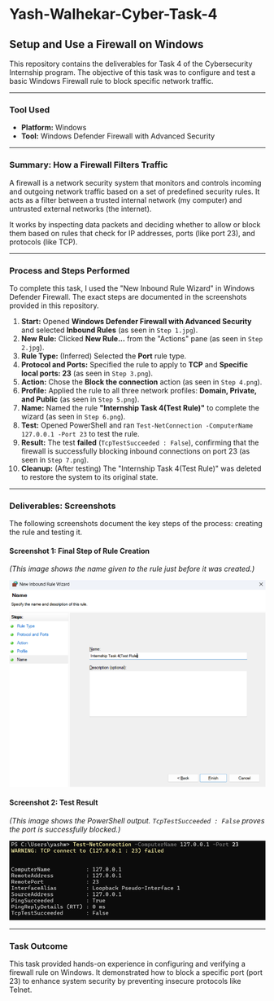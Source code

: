 # Yash-Walhekar-Cyber-Task-4

## Setup and Use a Firewall on Windows

This repository contains the deliverables for Task 4 of the Cybersecurity Internship program. The objective of this task was to configure and test a basic Windows Firewall rule to block specific network traffic.

---

### Tool Used

* **Platform:** Windows
* **Tool:** Windows Defender Firewall with Advanced Security

---

### Summary: How a Firewall Filters Traffic

A firewall is a network security system that monitors and controls incoming and outgoing network traffic based on a set of predefined security rules. It acts as a filter between a trusted internal network (my computer) and untrusted external networks (the internet).

It works by inspecting data packets and deciding whether to allow or block them based on rules that check for IP addresses, ports (like port 23), and protocols (like TCP).

---

### Process and Steps Performed

To complete this task, I used the "New Inbound Rule Wizard" in Windows Defender Firewall. The exact steps are documented in the screenshots provided in this repository.

1.  **Start:** Opened **Windows Defender Firewall with Advanced Security** and selected **Inbound Rules** (as seen in `Step 1.jpg`).
2.  **New Rule:** Clicked **New Rule...** from the "Actions" pane (as seen in `Step 2.jpg`).
3.  **Rule Type:** (Inferred) Selected the **Port** rule type.
4.  **Protocol and Ports:** Specified the rule to apply to **TCP** and **Specific local ports: 23** (as seen in `Step 3.png`).
5.  **Action:** Chose the **Block the connection** action (as seen in `Step 4.png`).
6.  **Profile:** Applied the rule to all three network profiles: **Domain, Private, and Public** (as seen in `Step 5.png`).
7.  **Name:** Named the rule **"Internship Task 4(Test Rule)"** to complete the wizard (as seen in `Step 6.png`).
8.  **Test:** Opened PowerShell and ran `Test-NetConnection -ComputerName 127.0.0.1 -Port 23` to test the rule.
9.  **Result:** The test **failed** (`TcpTestSucceeded : False`), confirming that the firewall is successfully blocking inbound connections on port 23 (as seen in `Step 7.png`).
10. **Cleanup:** (After testing) The "Internship Task 4(Test Rule)" was deleted to restore the system to its original state.

---

### Deliverables: Screenshots

The following screenshots document the key steps of the process: creating the rule and testing it.

#### Screenshot 1: Final Step of Rule Creation
*(This image shows the name given to the rule just before it was created.)*

![Final Step of Rule Creation](Step%206.png)

#### Screenshot 2: Test Result
*(This image shows the PowerShell output. `TcpTestSucceeded : False` proves the port is successfully blocked.)*

![Test Result](Step%207.png)

---

### Task Outcome

This task provided hands-on experience in configuring and verifying a firewall rule on Windows. It demonstrated how to block a specific port (port 23) to enhance system security by preventing insecure protocols like Telnet.
